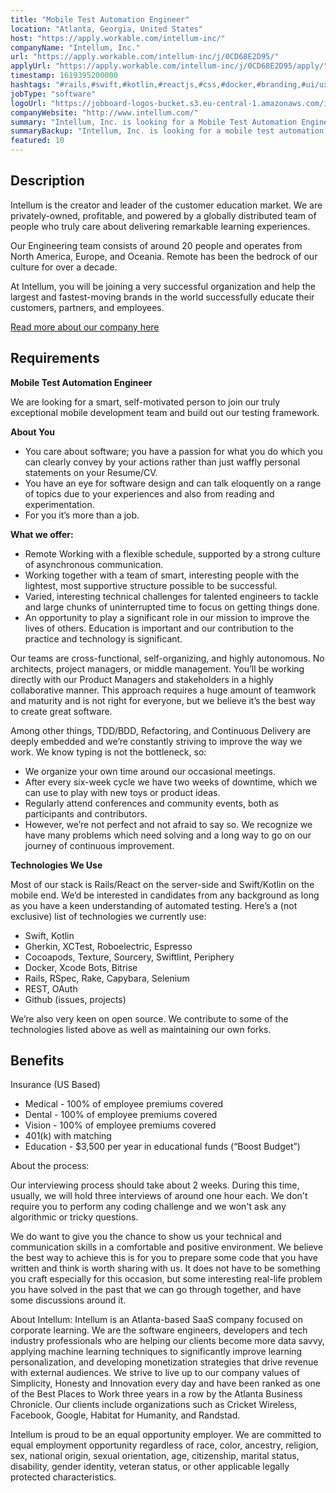 ```yaml
---
title: "Mobile Test Automation Engineer"
location: "Atlanta, Georgia, United States"
host: "https://apply.workable.com/intellum-inc/"
companyName: "Intellum, Inc."
url: "https://apply.workable.com/intellum-inc/j/0CD68E2D95/"
applyUrl: "https://apply.workable.com/intellum-inc/j/0CD68E2D95/apply/"
timestamp: 1619395200000
hashtags: "#rails,#swift,#kotlin,#reactjs,#css,#docker,#branding,#ui/ux,#git,#management"
jobType: "software"
logoUrl: "https://jobboard-logos-bucket.s3.eu-central-1.amazonaws.com/intellum-inc-"
companyWebsite: "http://www.intellum.com/"
summary: "Intellum, Inc. is looking for a Mobile Test Automation Engineer that has experience in: #rails, #swift, #kotlin."
summaryBackup: "Intellum, Inc. is looking for a mobile test automation engineer that has experience in: #rails, #swift, #kotlin."
featured: 10
---
```


## Description

Intellum is the creator and leader of the customer education market. We are privately-owned, profitable, and powered by a globally distributed team of people who truly care about delivering remarkable learning experiences.

Our Engineering team consists of around 20 people and operates from North America, Europe, and Oceania. Remote has been the bedrock of our culture for over a decade.

At Intellum, you will be joining a very successful organization and help the largest and fastest-moving brands in the world successfully educate their customers, partners, and employees.

[Read more about our company here](https://www.intellum.com/company/about-us)

## Requirements

**Mobile Test Automation Engineer**

We are looking for a smart, self-motivated person to join our truly exceptional mobile development team and build out our testing framework.

**About You**

*   You care about software; you have a passion for what you do which you can clearly convey by your actions rather than just waffly personal statements on your Resume/CV.
*   You have an eye for software design and can talk eloquently on a range of topics due to your experiences and also from reading and experimentation.
*   For you it’s more than a job.

**What we offer:**

*   Remote Working with a flexible schedule, supported by a strong culture of asynchronous communication.
*   Working together with a team of smart, interesting people with the lightest, most supportive structure possible to be successful.
*   Varied, interesting technical challenges for talented engineers to tackle and large chunks of uninterrupted time to focus on getting things done.
*   An opportunity to play a significant role in our mission to improve the lives of others. Education is important and our contribution to the practice and technology is significant.

Our teams are cross-functional, self-organizing, and highly autonomous. No architects, project managers, or middle management. You’ll be working directly with our Product Managers and stakeholders in a highly collaborative manner. This approach requires a huge amount of teamwork and maturity and is not right for everyone, but we believe it’s the best way to create great software.

Among other things, TDD/BDD, Refactoring, and Continuous Delivery are deeply embedded and we’re constantly striving to improve the way we work. We know typing is not the bottleneck, so:

*   We organize your own time around our occasional meetings.
*   After every six-week cycle we have two weeks of downtime, which we can use to play with new toys or product ideas.
*   Regularly attend conferences and community events, both as participants and contributors.
*   However, we’re not perfect and not afraid to say so. We recognize we have many problems which need solving and a long way to go on our journey of continuous improvement.

**Technologies We Use**

Most of our stack is Rails/React on the server-side and Swift/Kotlin on the mobile end. We’d be interested in candidates from any background as long as you have a keen understanding of automated testing. Here’s a (not exclusive) list of technologies we currently use:

*   Swift, Kotlin
*   Gherkin, XCTest, Roboelectric, Espresso
*   Cocoapods, Texture, Sourcery, Swiftlint, Periphery
*   Docker, Xcode Bots, Bitrise
*   Rails, RSpec, Rake, Capybara, Selenium
*   REST, OAuth
*   Github (issues, projects)

We’re also very keen on open source. We contribute to some of the technologies listed above as well as maintaining our own forks.

## Benefits

Insurance (US Based)

*   Medical - 100% of employee premiums covered
*   Dental - 100% of employee premiums covered
*   Vision - 100% of employee premiums covered
*   401(k) with matching
*   Education - $3,500 per year in educational funds (“Boost Budget”)

About the process:

Our interviewing process should take about 2 weeks. During this time, usually, we will hold three interviews of around one hour each. We don't require you to perform any coding challenge and we won't ask any algorithmic or tricky questions.

We do want to give you the chance to show us your technical and communication skills in a comfortable and positive environment. We believe the best way to achieve this is for you to prepare some code that you have written and think is worth sharing with us. It does not have to be something you craft especially for this occasion, but some interesting real-life problem you have solved in the past that we can go through together, and have some discussions around it.

About Intellum: Intellum is an Atlanta-based SaaS company focused on corporate learning. We are the software engineers, developers and tech industry professionals who are helping our clients become more data savvy, applying machine learning techniques to significantly improve learning personalization, and developing monetization strategies that drive revenue with external audiences. We strive to live up to our company values of Simplicity, Honesty and Innovation every day and have been ranked as one of the Best Places to Work three years in a row by the Atlanta Business Chronicle. Our clients include organizations such as Cricket Wireless, Facebook, Google, Habitat for Humanity, and Randstad.

Intellum is proud to be an equal opportunity employer. We are committed to equal employment opportunity regardless of race, color, ancestry, religion, sex, national origin, sexual orientation, age, citizenship, marital status, disability, gender identity, veteran status, or other applicable legally protected characteristics.
